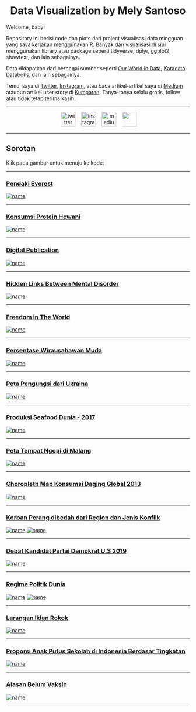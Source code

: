 <h1 style="font-weight: bold;" align = "center">
 &nbsp;Data Visualization by Mely Santoso&nbsp;</h1>

Welcome, baby! 

Repository ini berisi code dan plots dari project visualisasi data mingguan yang saya kerjakan menggunakan R. Banyak dari visualisasi di sini menggunakan library atau package seperti tidyverse, dplyr, ggplot2, showtext, dan lain sebagainya. 

Data didapatkan dari berbagai sumber seperti [Our World in Data](https://ourworldindata.org/), [Katadata Databoks](https://databoks.katadata.co.id/), dan lain sebagainya. 

Temui saya di [Twitter](https://twitter.com/melysantoso_), [Instagram](https://www.instagram.com/melysantoso/), atau baca artikel-artikel saya di [Medium](https://medium.com/@bukakurung) ataupun artikel user story di [Kumparan](https://kumparan.com/melysantoso). Tanya-tanya selalu gratis, follow atau tidak tetap terima kasih. 

***
<div align="center">

&nbsp;&nbsp;&nbsp;
<a href="https://twitter.com/melysantoso_"><img border="0" alt="twitter" src="https://github.com/gauravghongde/social-icons/blob/master/SVG/Black/Twitter_black.svg" width="40" height="40"></a>&nbsp;&nbsp;&nbsp;
<a href="https://instagram.com/melysantoso"><img border="0" alt="instagram" src="https://github.com/gauravghongde/social-icons/blob/master/SVG/Black/Instagram_black.svg" width="40" height="40"></a>&nbsp;&nbsp;&nbsp;
<a href="https://medium.com/@bukakurung"><img border="0" alt="medium" src="https://github.com/gauravghongde/social-icons/blob/master/SVG/Black/Medium_black.svg" width="40" height="40"></a>&nbsp;&nbsp;&nbsp;
<a href="https://www.facebook.com/melysantoso/"><img border="0" src="https://github.com/gauravghongde/social-icons/blob/master/SVG/Black/Facebook_black.svg" width="40" height="40"></a>&nbsp;&nbsp;&nbsp;

</div>

***

## Sorotan 

Klik pada gambar untuk menuju ke kode: <br>

***
### [Pendaki Everest](https://github.com/melysantoso/datagravis/tree/master/everest-viz)
[![name](https://github.com/melysantoso/datagravis/blob/master/everest-viz/mt-everest-9.png)](https://github.com/melysantoso/datagravis/tree/master/everest-viz)
***
### [Konsumsi Protein Hewani](https://github.com/melysantoso/datagravis/tree/master/animal-protein-consumption)
[![name](https://github.com/melysantoso/datagravis/blob/master/animal-protein-consumption/animal-protein-1.png)](https://github.com/melysantoso/datagravis/tree/master/animal-protein-consumption)
***
### [Digital Publication](https://github.com/melysantoso/datagravis/tree/master/news-orgs)
[![name](https://github.com/melysantoso/datagravis/blob/master/news-orgs/news.png)](https://github.com/melysantoso/datagravis/tree/master/news-orgs)
***
### [Hidden Links Between Mental Disorder](https://github.com/melysantoso/datagravis/tree/master/hidden-link-mental-disorder)
[![name](https://github.com/melysantoso/datagravis/blob/master/hidden-link-mental-disorder/hidden-link-mentdis1.png)](https://github.com/melysantoso/datagravis/tree/master/hidden-link-mental-disorder)
***
### [Freedom in The World](https://github.com/melysantoso/datagravis/tree/master/freedom)
[![name](https://github.com/melysantoso/datagravis/blob/master/freedom/freedom-5.png)](https://github.com/melysantoso/datagravis/tree/master/freedom)
***
### [Persentase Wirausahawan Muda](https://github.com/melysantoso/datagravis/tree/master/wirausahawan-muda)
[![name](https://github.com/melysantoso/datagravis/blob/master/wirausahawan-muda/self-employed-young.png)](https://github.com/melysantoso/datagravis/tree/master/wirausahawan-muda)
***
### [Peta Pengungsi dari Ukraina](https://github.com/melysantoso/datagravis/tree/master/pengungsi-ukraina)
[![name](https://github.com/melysantoso/datagravis/blob/master/pengungsi-ukraina/ukrain_refugees_06032022-10-32.png)](https://github.com/melysantoso/datagravis/tree/master/pengungsi-ukraina)
***
### [Produksi Seafood Dunia - 2017](https://github.com/melysantoso/datagravis/tree/master/fish-overfishing)
[![name](https://github.com/melysantoso/datagravis/blob/master/fish-overfishing/bar-chart-10.png)](https://github.com/melysantoso/datagravis/tree/master/fish-overfishing)
***
### [Peta Tempat Ngopi di Malang](https://github.com/melysantoso/datagravis/tree/master/map-ngopi-malang)
[![name](https://github.com/melysantoso/datagravis/blob/master/map-ngopi-malang/malang_map20220127_091115.png)](https://github.com/melysantoso/datagravis/tree/master/map-ngopi-malang)
***
### [Choropleth Map Konsumsi Daging Global 2013](https://github.com/melysantoso/datagravis/tree/master/daging-2013)
[![name](https://github.com/melysantoso/datagravis/blob/master/daging-2013/2013-konsumsi-daging.jpg)](https://github.com/melysantoso/datagravis/tree/master/daging-2013)
***
### [Korban Perang dibedah dari Region dan Jenis Konflik](https://github.com/melysantoso/datagravis/tree/master/korban-perang)
[![name](https://github.com/melysantoso/datagravis/blob/master/korban-perang/long-bar-war.png)](https://github.com/melysantoso/datagravis/tree/master/korban-perang)
[![name](https://github.com/melysantoso/datagravis/blob/master/korban-perang/alluvium-war-type.png)](https://github.com/melysantoso/datagravis/tree/master/korban-perang)
***
### [Debat Kandidat Partai Demokrat U.S 2019](https://github.com/melysantoso/datagravis/tree/master/debat-democrat19) 
[![name](https://github.com/melysantoso/datagravis/blob/master/debat-democrat19/debat-demokrat-2019.png)](https://github.com/melysantoso/datagravis/tree/master/debat-democrat19)
***
### [Regime Politik Dunia](https://github.com/melysantoso/datagravis/tree/master/world-regime)
[![name](https://github.com/melysantoso/datagravis/blob/master/world-regime/percentage-regime-stack.png)](https://github.com/melysantoso/datagravis/tree/master/world-regime)
[![name](https://github.com/melysantoso/datagravis/blob/master/world-regime/area-stack-regime.png)](https://github.com/melysantoso/datagravis/tree/master/world-regime)
***
### [Larangan Iklan Rokok](https://github.com/melysantoso/datagravis/tree/master/mapsmoke)
[![name](https://github.com/melysantoso/datagravis/blob/master/mapsmoke/map-iklan-rokok.png)](https://github.com/melysantoso/datagravis/tree/master/mapsmoke)
***
### [Proporsi Anak Putus Sekolah di Indonesia Berdasar Tingkatan](https://github.com/melysantoso/datagravis/tree/master/putus-sekolah)
[![name](https://github.com/melysantoso/datagravis/blob/master/putus-sekolah/putus-sekolah-id.png)](https://github.com/melysantoso/datagravis/tree/master/putus-sekolah)
***
### [Alasan Belum Vaksin](https://github.com/melysantoso/datagravis/tree/master/belum%20vaksin)
[![name](https://github.com/melysantoso/datagravis/blob/master/belum%20vaksin/alasan-belum-vaksin.png)](https://github.com/melysantoso/datagravis/tree/master/belum%20vaksin) 
***